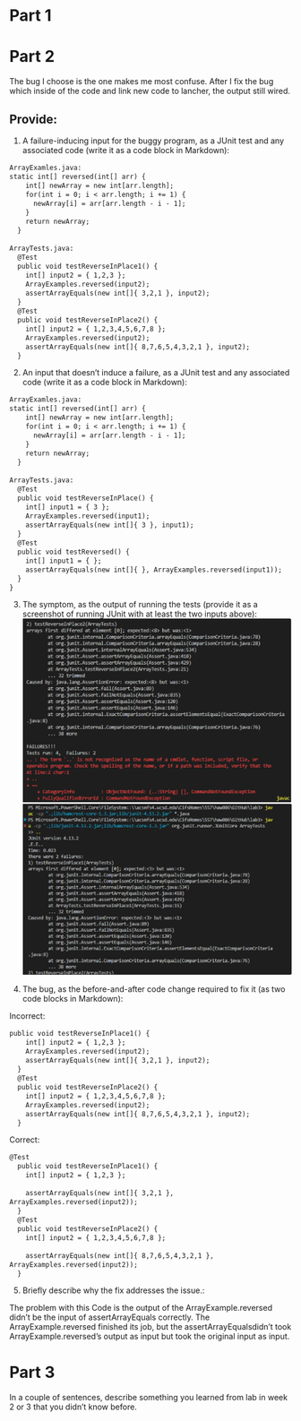 # Part 1


# Part 2
The bug I choose is the one makes me most confuse. After I fix the bug which inside of the code and link new code to lancher, the output still wired.

## Provide:

1. A failure-inducing input for the buggy program, as a JUnit test and any associated code (write it as a code block in Markdown):

```
ArrayExamles.java: 
static int[] reversed(int[] arr) {
    int[] newArray = new int[arr.length];
    for(int i = 0; i < arr.length; i += 1) {
      newArray[i] = arr[arr.length - i - 1];
    }
    return newArray;
  }

ArrayTests.java:
  @Test
  public void testReverseInPlace1() {
    int[] input2 = { 1,2,3 };
    ArrayExamples.reversed(input2);
    assertArrayEquals(new int[]{ 3,2,1 }, input2);
  }
  @Test
  public void testReverseInPlace2() {
    int[] input2 = { 1,2,3,4,5,6,7,8 };
    ArrayExamples.reversed(input2);
    assertArrayEquals(new int[]{ 8,7,6,5,4,3,2,1 }, input2);
  }
```

2. An input that doesn’t induce a failure, as a JUnit test and any associated code (write it as a code block in Markdown):

```
ArrayExamles.java: 
static int[] reversed(int[] arr) {
    int[] newArray = new int[arr.length];
    for(int i = 0; i < arr.length; i += 1) {
      newArray[i] = arr[arr.length - i - 1];
    }
    return newArray;
  }

ArrayTests.java:
  @Test
  public void testReverseInPlace() {
    int[] input1 = { 3 };
    ArrayExamples.reversed(input1);
    assertArrayEquals(new int[]{ 3 }, input1);
  }
  @Test
  public void testReversed() {
    int[] input1 = { };
    assertArrayEquals(new int[]{ }, ArrayExamples.reversed(input1));
  }
}
```

3. The symptom, as the output of running the tests (provide it as a screenshot of running JUnit with at least the two inputs above):
![Image](1682210964520.png)
![Image](1682210991526.png)

4. The bug, as the before-and-after code change required to fix it (as two code blocks in Markdown):

Incorrect:

```
public void testReverseInPlace1() {
    int[] input2 = { 1,2,3 };
    ArrayExamples.reversed(input2);
    assertArrayEquals(new int[]{ 3,2,1 }, input2);
  }
  @Test
  public void testReverseInPlace2() {
    int[] input2 = { 1,2,3,4,5,6,7,8 };
    ArrayExamples.reversed(input2);
    assertArrayEquals(new int[]{ 8,7,6,5,4,3,2,1 }, input2);
  }
```

Correct:

```
@Test
  public void testReverseInPlace1() {
    int[] input2 = { 1,2,3 };
   
    assertArrayEquals(new int[]{ 3,2,1 }, ArrayExamples.reversed(input2));
  }
  @Test
  public void testReverseInPlace2() {
    int[] input2 = { 1,2,3,4,5,6,7,8 };
   
    assertArrayEquals(new int[]{ 8,7,6,5,4,3,2,1 }, ArrayExamples.reversed(input2));
  }
```

5. Briefly describe why the fix addresses the issue.:

The problem with this Code is the output of the ArrayExample.reversed didn’t be the input of assertArrayEquals correctly. The ArrayExample.reversed finished its job, but the assertArrayEqualsdidn’t took  ArrayExample.reversed’s output as input but took the original input as input. 


# Part 3
In a couple of sentences, describe something you learned from lab in week 2 or 3 that you didn’t know before.
